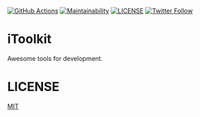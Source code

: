 [![GitHub Actions](https://github.com/koki-develop/itoolkit/actions/workflows/main.yml/badge.svg)](https://github.com/koki-develop/itoolkit/actions/workflows/main.yml)
[![Maintainability](https://api.codeclimate.com/v1/badges/4277d65895137dd068e5/maintainability)](https://codeclimate.com/github/koki-develop/itoolkit/maintainability)
[![LICENSE](https://img.shields.io/github/license/koki-develop/itoolkit)](./LICENSE)
[![Twitter Follow](https://img.shields.io/twitter/follow/koki_develop?style=social)](https://twitter.com/koki_develop)


# iToolkit

Awesome tools for development.

# LICENSE

[MIT](./LICENSE)
